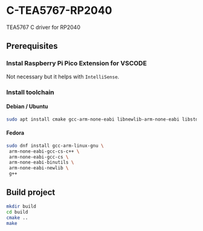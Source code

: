 # C-TEA5767-RP2040
TEA5767 C driver for RP2040

## Prerequisites

### Instal Raspberry Pi Pico Extension for VSCODE
Not necessary but it helps with `IntelliSense`.

### Install toolchain

#### Debian / Ubuntu

```bash
sudo apt install cmake gcc-arm-none-eabi libnewlib-arm-none-eabi libstdc++-arm-none-eabi-newlib
```

#### Fedora

```bash
sudo dnf install gcc-arm-linux-gnu \
 arm-none-eabi-gcc-cs-c++ \
 arm-none-eabi-gcc-cs \
 arm-none-eabi-binutils \
 arm-none-eabi-newlib \
 g++
```

## Build project

```bash
mkdir build
cd build
cmake ..
make
```
